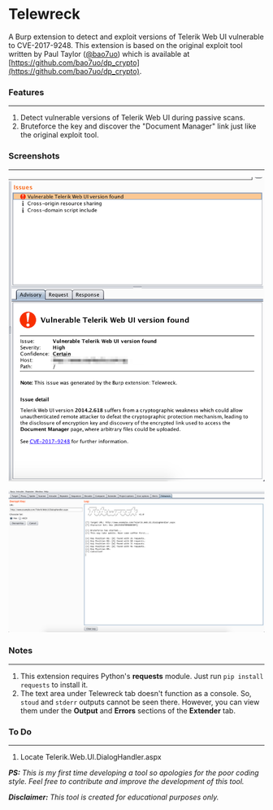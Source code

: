 # Telewreck
A Burp extension to detect and exploit versions of Telerik Web UI vulnerable to CVE-2017-9248. This extension is based on the original exploit tool written by Paul Taylor ([@bao7uo](https://twitter.com/bao7uo)) which is available at [https://github.com/bao7uo/dp_crypto](https://github.com/bao7uo/dp_crypto).

### Features
---
1. Detect vulnerable versions of Telerik Web UI during passive scans.
2. Bruteforce the key and discover the "Document Manager" link just like the original exploit tool.

### Screenshots
---
![Passive Scan](/images/01.png)

![Telewreck Tab](/images/02.png)


### Notes
---
1. This extension requires Python's **requests** module. Just run `pip install requests` to install it.
2. The text area under Telewreck tab doesn't function as a console. So, `stoud` and `stderr` outputs cannot be seen there. However, you can view them under the **Output** and **Errors** sections of the **Extender** tab.

### To Do
---
1. Locate Telerik.Web.UI.DialogHandler.aspx




_**PS:** This is my first time developing a tool so apologies for the poor coding style. Feel free to contribute and improve the development of this tool._


_**Disclaimer:** This tool is created for educational purposes only._
